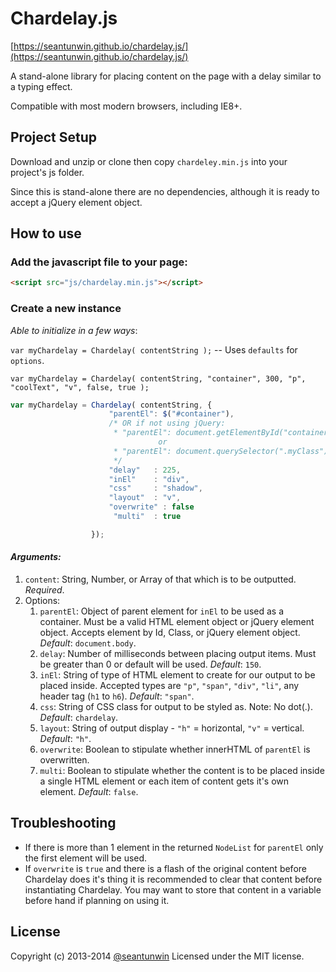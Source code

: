# Chardelay.js
[https://seantunwin.github.io/chardelay.js/](https://seantunwin.github.io/chardelay.js/)

A stand-alone library for placing content on the page with a delay similar to a typing effect.

Compatible with most modern browsers, including IE8+.

## Project Setup

Download and unzip or clone then copy `chardeley.min.js` into your project's js folder.

Since this is stand-alone there are no dependencies, although it is ready to accept a jQuery element object.

## How to use

### Add the javascript file to your page:

```html
<script src="js/chardelay.min.js"></script>
```

### Create a new instance

_Able to initialize in a few ways_:

`var myChardelay = Chardelay( contentString );` -- Uses `defaults` for `options`.

`var myChardelay = Chardelay( contentString, "container", 300, "p", "coolText", "v", false, true );`

```js
var myChardelay = Chardelay( contentString, {
                      "parentEl": $("#container"),
                      /* OR if not using jQuery:
                       * "parentEl": document.getElementById("container")
                                 or
                       * "parentEl": document.querySelector(".myClass")
                       */
                      "delay"   : 225,
                      "inEl"    : "div",
                      "css"     : "shadow",
                      "layout"  : "v",
                      "overwrite" : false
                       "multi"  : true

                  });
```

#### _Arguments:_

1. `content`: String, Number, or Array of that which is to be outputted. _Required_.
2. Options:
    1. `parentEl`: Object of parent element for `inEl` to be used as a container. Must be a valid HTML element object or jQuery element object. Accepts element by Id, Class, or jQuery element object. _Default_: `document.body`.
    2. `delay`: Number of milliseconds between placing output items. Must be greater than 0 or default will be used. _Default_: `150`.
    3. `inEl`: String of type of HTML element to create for our output to be placed inside. Accepted types are `"p"`, `"span"`, `"div"`, `"li"`, any header tag (`h1` to `h6`). _Default_: `"span"`.
    4. `css`: String of CSS class for output to be styled as. Note: No dot(.). _Default_: `chardelay`.
    5. `layout`: String of output display - `"h"` = horizontal, `"v"` = vertical. _Default_: `"h"`.
    6. `overwrite`: Boolean to stipulate whether innerHTML of `parentEl` is overwritten.
    7. `multi`: Boolean to stipulate whether the content is to be placed inside a single HTML element or each item of content gets it's own element. _Default_: `false`.


## Troubleshooting

* If there is more than 1 element in the returned `NodeList` for `parentEl` only the first element will be used.
* If `overwrite` is `true` and there is a flash of the original content before Chardelay does it's thing it is recommended to clear that content before instantiating Chardelay. You may want to store that content in a variable before hand if planning on using it.

## License

Copyright (c) 2013-2014 [@seantunwin](https://twitter.com/seantunwin) Licensed under the MIT license.
